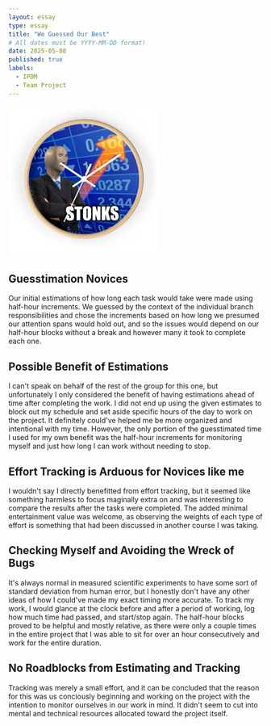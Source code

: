 ```yaml
---
layout: essay
type: essay
title: "We Guessed Our Best"
# All dates must be YYYY-MM-DD format!
date: 2025-05-08
published: true
labels:
  - IPDM
  - Team Project
---
```


<div class="text-center p-4"><img width="300px" src="../img/cloncks.jpg"></div>  

## Guesstimation Novices

Our initial estimations of how long each task would take were made using half-hour increments. We guessed by the context of the individual branch responsibilities and chose the increments based on how long we presumed our attention spans would hold out, and so the issues would depend on our half-hour blocks without a break and however many it took to complete each one.

## Possible Benefit of Estimations

I can't speak on behalf of the rest of the group for this one, but unfortunately I only considered the benefit of having estimations ahead of time after completing the work. I did not end up using the given estimates to block out my schedule and set aside specific hours of the day to work on the project. It definitely could've helped me be more organized and intentional with my time. However, the only portion of the guesstimated time I used for my own benefit was the half-hour increments for monitoring myself and just how long I can work without needing to stop. 

## Effort Tracking is Arduous for Novices like me

I wouldn't say I directly benefitted from effort tracking, but it seemed like something harmless to focus maginally extra on and was interesting to compare the results after the tasks were completed. The added minimal entertainment value was welcome, as observing the weights of each type of effort is something that had been discussed in another course I was taking. 

## Checking Myself and Avoiding the Wreck of Bugs

It's always normal in measured scientific experiments to have some sort of standard deviation from human error, but I honestly don't have any other ideas of how I could've made my exact timing more accurate. To track my work, I would glance at the clock before and after a period of working, log how much time had passed, and start/stop again. The half-hour blocks proved to be helpful and mostly relative, as there were only a couple times in the entire project that I was able to sit for over an hour consecutively and work for the entire duration.

## No Roadblocks from Estimating and Tracking

Tracking was merely a small effort, and it can be concluded that the reason for this was us conciously beginning and working on the project with the intention to monitor ourselves in our work in mind. It didn't seem to cut into mental and technical resources allocated toward the project itself.
